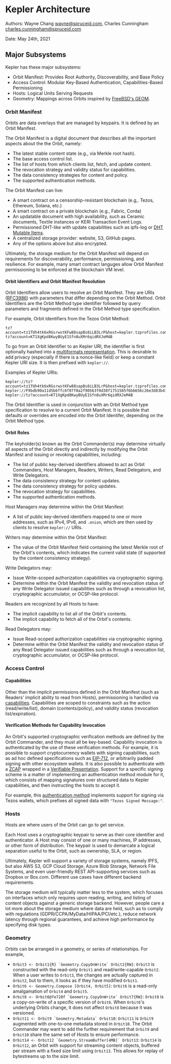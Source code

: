 # Kepler Architecture

Authors: Wayne Chang <wayne@spruceid.com>, Charles Cunningham <charles.cunningham@spruceid.com>

Date: May 24th, 2021

## Major Subsystems
Kepler has these major subsystems:
- Orbit Manifest: Provides Root Authority, Discoverability, and Base Policy
- Access Control: Modular Key-Based Authentication, Capabilities-Based Permissioning
- Hosts: Logical Units Serving Requests
- Geometry: Mappings across Orbits inspired by [FreeBSD's GEOM](https://people.freebsd.org/~phk/Geom/).

### Orbit Manifest
Orbits are data overlays that are managed by keypairs. It is defined by an
Orbit Manifest.

The Orbit Manifest is a digital document that describes all the important
aspects about the the Orbit, namely:
- The latest stable content state (e.g., via Merkle root hash).
- The base access control list.
- The list of hosts from which clients list, fetch, and update content.
- The revocation strategy and validity status for capabilities.
- The data consistency strategies for content and policy.
- The supported authentication methods.

The Orbit Manifest can live:
- A smart contract on a censorship-resistant blockchain (e.g,. Tezos, Ethereum, Solana, etc.)
- A smart contract on a private blockchain (e.g., Fabric, Corda)
- An updatable document with high availability, such as Ceramic documents, Textile instances or KERI Transaction Event Logs.
- Permissioned DHT-like with update capabilities such as ipfs-log or [DHT Mutable Items](http://bittorrent.org/beps/bep_0046.html).
- A centralized storage provider: website, S3, GitHub pages.
- Any of the options above but also encrypted.

Ultimately, the storage medium for the Orbit Manifest will depend on
requirements for discoverability, performance, permissioning, and resilience.
For example, many smart contract languges allow Orbit Manifest permissioning to
be enforced at the blockchain VM level.

#### Orbit Identifiers and Orbit Manifest Resolution
Orbit Identifiers allow users to resolve an Orbit Manifest. They are URIs
([RFC3986](https://datatracker.ietf.org/doc/html/rfc3986#section-3.1)) with
parameters that differ depending on the Orbit Method. Orbit Identifiers are
the Orbit Method type identifier followed by query parameters and fragments
defined in the Orbit Method type specification.

For example, Orbit Identifiers from the Tezos Orbit Method:
```
tz?account=tz1TUh4tk6xRGsrwstKFw88sapBs8iLB3LrP&host=kepler.tzprofiles.com&nonce=jVUYDuxJ
tz?account=KT1XgKpd8KwyBUyE1Sfn8uXMr6qidRXJeM4B
```

To go from an Orbit Identifier to an Kepler URI, the identifier is first
optionally hashed into a
[multiformats representation](https://multiformats.io/). This is desirable to
add privacy (especially if there is a nonce-like field) or keep a constant
Kepler URI size. It is then prefixed with `kepler://`.

Examples of Kepler URIs:
```
kepler://tz?account=tz1TUh4tk6xRGsrwstKFw88sapBs8iLB3LrP&host=kepler.tzprofiles.com&nonce=jVUYDuxJ
kepler://F9bdb90a11d5b6ffc6f07f0a2f90563f0d38f1751585f6bb656c26e3d83b411ae
kepler://tz?account=KT1XgKpd8KwyBUyE1Sfn8uXMr6qidRXJeM4B
```

The Orbit Identifier is used in conjunction with an Orbit Method type
specification to resolve to a current Orbit Manifest. It is possible that
defaults or overrides are encoded into the Orbit Identifer, depending on the
Orbit Method type.

#### Orbit Roles
The keyholder(s) known as the Orbit Commander(s) may determine virtually all aspects
of the Orbit directly and indirectly by modifying the Orbit Manifest and issuing or
revoking capabilities, including:
- The list of public key-derived identifiers allowed to act as
  Orbit Commanders, Host Managers, Readers, Writers, Read Delegators, and Write
  Delegators.
- The data consistency strategy for content updates.
- The data consistency strategy for policy updates.
- The revocation strategy for capabilities.
- The supported authentication methods.

Host Managers may determine within the Orbit Manifest:
- A list of public key-derived identifiers mapped to one or more addresses,
  such as IPv4, IPv6, and `.onion`, which are then used by clients to resolve
  `kepler://` URIs.

Writers may determine within the Orbit Manifest:
- The value of the Orbit Manifest field containing the latest Merkle root of the
  Orbit's contents, which indicates the current valid state (if supported by the
  content consistency strategy).

Write Delegators may:
- Issue Write-scoped authorization capabilities via cryptographic signing.
- Determine within the Orbit Manifest the validity and revocation status of
  any Write Delegator issued capabilities such as through a revocation list,
  cryptographic accumulator, or OCSP-like protocol.

Readers are recognized by all Hosts to have:
- The implicit capability to list all of the Orbit's contents.
- The implicit capability to fetch all of the Orbit's contents.

Read Delegators may:
- Issue Read-scoped authorization capabilities via cryptographic signing.
- Determine within the Orbit Manifest the validity and revocation status of
  any Read Delegator issued capabilities such as through a revocation list,
  cryptographic accumulator, or OCSP-like protocol.

### Access Control

#### Capabilities
Other than the implicit permissions defined in the Orbit Manifest (such as
Readers' implicit ability to read from Hosts), permissioning is handled via
[capabilities](https://en.wikipedia.org/wiki/Capability-based_security).
Capabilities are scoped to constraints such as the action (read/write/list),
domain (contents/policy), and validity status (revocation list/expiration).

#### Verification Methods for Capability Invocation
An Orbit's supported cryptographic verification methods are defined by the
Orbit Commander, and they must all be key-based. Capability invocation is
authenticated by the use of these verification methods. For example, it is
possible to support cryptocurrency wallets with signing capabilities, such
as ad hoc defined specifications such as [EIP-712](https://eips.ethereum.org/EIPS/eip-712), or
arbitrarily padded signing with other ecosystem wallets. It is also possible to
authenticate with a [ZCAP](https://w3c-ccg.github.io/zcap-ld/) wrapped in a
[Verifiable
Presentation](https://w3c.github.io/vc-data-model/#presentations-0). Support
for a specific signing scheme is a matter of implementing an authentication
method module for it, which consists of mapping signatures over structured data
to Kepler capabilities, and then instructing the hosts to accept it.

For example, this [authentication
method](https://github.com/spruceid/kepler/blob/main/src/tz.rs) implements
support for signing via Tezos wallets, which prefixes all signed data with
`"Tezos Signed Message:"`.

### Hosts
Hosts are where users of the Orbit can go to get service.

Each Host uses a cryptographic keypair to serve as their core identifier and
authenticator. A Host may consist of one or many machines, IP addresses, or
other form of distribution. The keypair is used to demarcate a logical
separation useful to the Orbit, such as ownership, SLA, or region.

Ultimately, Kepler will support a variety of storage systems, namely IPFS, but
also AWS S3, GCP Cloud Storage, Azure Blob Storage, Network File Systems, and
even user-friendly REST API-supporting services such as Dropbox or Box.com.
Different use cases have different backend requirements.

The storage medium will typically matter less to the system, which focuses on
interfaces which only requires upon reading, writing, and listing of content
objects against a generic storage backend. However, people care a lot more
about the storage medium where data are held, such as to comply with
regulations (GDPR/CCPA/MyData/HIPAA/PCI/etc.), reduce network latency through
regional guarantees, and achieve high performance by specifying disk types. 

### Geometry
Orbits can be arranged in a geometry, or series of relationships. For example,
- ``Orbit3 <- Orbit1{R} `Geometry.CopyOnWrite` Orbit2{RW}``: `Orbit3` is
  constructed with the read-only `Orbit1` and read/write-capable `Orbit2`. When
  a user writes to `Orbit3`, the changes are actually captured in `Orbit2`, but
  to them, it looks as if they have modified `Orbit1`.
- ``Orbit6 <- Geometry.Compose [Orbit4, Orbit5]``: `Orbit6` is a read-only
  amalgamation of `Orbit4` and `Orbit5`.
- ``Orbit8 <- Orbit6@fe728f `Geometry.CopyOnWrite` Orbit7{RW}``: `Orbit8` is a
  copy-on-write of a specific version of `Orbit6`. When `Orbit6`'s underlying
  Orbits change, it does not affect `Orbit8` because it was versioned.
- ``Orbit11 <- Orbit9 `Geometry.Metadata` Orbit10``: `Orbit11` is `Orbit9`
  augmented with one-to-one metadata stored in `Orbit10`. The Orbit Commander
  may want to add the further requirement that `Orbit9` and `Orbit10` share the
  same set of Hosts to ensure performance.
- ``Orbit14 <- Orbit12 `Geometry.StreamBuffer[4MB]` Orbit13``: `Orbit14` is
  `Orbit12`, an Orbit with support for streaming content objects, buffered per
  stream with a fixed size limit using `Orbit13`. This allows for replay of
  bytestreams up to the size limit.
